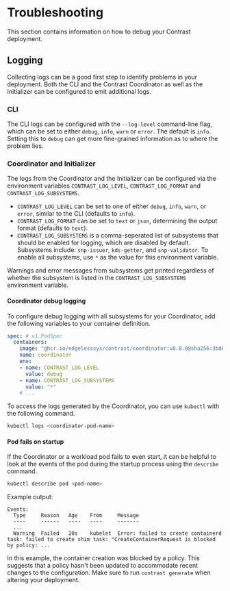 # Troubleshooting

This section contains information on how to debug your Contrast deployment.

## Logging

Collecting logs can be a good first step to identify problems in your
deployment. Both the CLI and the Contrast Coordinator as well as the Initializer
can be configured to emit additional logs.

### CLI

The CLI logs can be configured with the `--log-level` command-line flag, which
can be set to either `debug`, `info`, `warn` or `error`. The default is `info`.
Setting this to `debug` can get more fine-grained information as to where the
problem lies.

### Coordinator and Initializer

The logs from the Coordinator and the Initializer can be configured via the
environment variables `CONTRAST_LOG_LEVEL`, `CONTRAST_LOG_FORMAT` and
`CONTRAST_LOG_SUBSYSTEMS`.
- `CONTRAST_LOG_LEVEL` can be set to one of either `debug`, `info`, `warn`, or
  `error`, similar to the CLI (defaults to `info`).
- `CONTRAST_LOG_FORMAT` can be set to `text` or `json`, determining the output
  format (defaults to `text`).
- `CONTRAST_LOG_SUBSYSTEMS` is a comma-seperated list of subsystems that should
  be enabled for logging, which are disabled by default. Subsystems include:
  `snp-issuer`, `kds-getter`, and `snp-validator`. To enable all subsystems, use
  `*` as the value for this environment variable.

Warnings and error messages from subsystems get printed regardless of whether
the subsystem is listed in the `CONTRAST_LOG_SUBSYSTEMS` environment variable.

#### Coordinator debug logging

To configure debug logging with all subsystems for your Coordinator, add the
following variables to your container definition.

```yaml
spec: # v1.PodSpec
  containers:
    image: "ghcr.io/edgelesssys/contrast/coordinator:v0.8.0@sha256:3bd69dd5bf8dd324b04b4decc2134e1dc7d1d5346793de5da07f40c6c2f3f6b5"
    name: coordinator
    env:
    - name: CONTRAST_LOG_LEVEL
      value: debug
    - name: CONTRAST_LOG_SUBSYSTEMS
      value: "*"
    # ...
```

To access the logs generated by the Coordinator, you can use `kubectl` with the
following command.

```sh
kubectl logs <coordinator-pod-name>
```

#### Pod fails on startup

If the Coordinator or a workload pod fails to even start, it can be helpful to
look at the events of the pod during the startup process using the `describe`
command.

```sh
kubectl describe pod <pod-name>
```

Example output:

```
Events:
  Type     Reason   Age    From     Message
  ----     ------   ----   ----     -------
  ...
  Warning  Failed   20s    kubelet  Error: failed to create containerd task: failed to create shim task: "CreateContainerRequest is blocked by policy: ...
```

In this example, the container creation was blocked by a policy. This suggests
that a policy hasn't been updated to accommodate recent changes to the
configuration. Make sure to run `contrast generate` when altering your
deployment.
